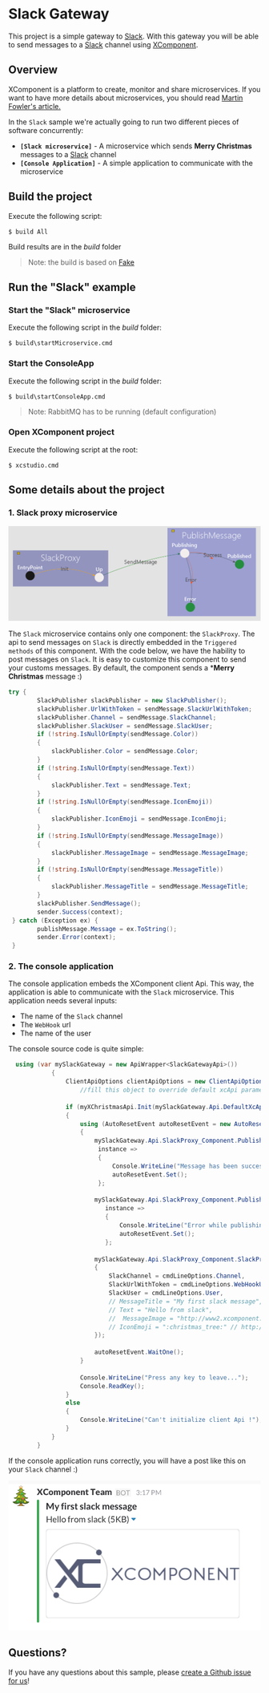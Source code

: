 # Slack Gateway

This project is a simple gateway to [Slack](http://wwww.slack.com). With this gateway you will be able to send messages to a [Slack](http://wwww.slack.com) channel using [XComponent](http://www.xcomponent.com).

## Overview

XComponent is a platform to create, monitor and share microservices.
If you want to have more details about microservices, you should read [Martin Fowler's article.](http://martinfowler.com/articles/microservices.html)

In the `Slack` sample we're actually going to run two different pieces of software concurrently:
* **`[Slack microservice]`** - A microservice which sends **Merry Christmas** messages to a [Slack](http://wwww.slack.com) channel
* **`[Console Application]`** - A simple application to communicate with the microservice

## Build the project

Execute the following script:
```
$ build All
```
Build results are in the *build* folder

> Note: the build is based on [Fake](http://fsharp.github.io/FAKE/)

## Run the "Slack" example

### Start the "Slack" microservice

Execute the following script in the *build* folder:
```
$ build\startMicroservice.cmd
```

### Start the ConsoleApp

Execute the following script in the *build* folder:
```
$ build\startConsoleApp.cmd
```
> Note: RabbitMQ has to be running (default configuration)

### Open XComponent project

Execute the following script at the root:
```
$ xcstudio.cmd
```

## Some details about the project

### 1. Slack proxy microservice
![Slack proxy component](images/SlackProxy_Image.png)

The `Slack` microservice contains only one component: the `SlackProxy`. The api to send messages on `Slack` is directly embedded in the `Triggered methods` of this component.
With the code below, we have the hability to post messages on `Slack`.
It is easy to customize this component to send your customs messages. By default, the component sends a ***Merry Christmas** message :)

```cs
try {
        SlackPublisher slackPublisher = new SlackPublisher();
        slackPublisher.UrlWithToken = sendMessage.SlackUrlWithToken;
        slackPublisher.Channel = sendMessage.SlackChannel;
        slackPublisher.SlackUser = sendMessage.SlackUser;
        if (!string.IsNullOrEmpty(sendMessage.Color))
        {
            slackPublisher.Color = sendMessage.Color;
        }
        if (!string.IsNullOrEmpty(sendMessage.Text))
        {
            slackPublisher.Text = sendMessage.Text;
        }
        if (!string.IsNullOrEmpty(sendMessage.IconEmoji))
        {
            slackPublisher.IconEmoji = sendMessage.IconEmoji;
        }
        if (!string.IsNullOrEmpty(sendMessage.MessageImage))
        {
            slackPublisher.MessageImage = sendMessage.MessageImage;
        }
        if (!string.IsNullOrEmpty(sendMessage.MessageTitle))
        {
            slackPublisher.MessageTitle = sendMessage.MessageTitle;
        }
        slackPublisher.SendMessage();
        sender.Success(context);
 } catch (Exception ex) {
        publishMessage.Message = ex.ToString();
        sender.Error(context);
 }
```

### 2. The console application

The console application embeds the XComponent client Api. This way, the application is able to communicate with the `Slack` microservice.
This application needs several inputs:
* The name of the `Slack` channel
* The `WebHook` url
* The name of the user 

The console source code is quite simple:
```cs
  using (var mySlackGateway = new ApiWrapper<SlackGatewayApi>())
	        {
	            ClientApiOptions clientApiOptions = new ClientApiOptions();
	                //fill this object to override default xcApi parameters

	            if (myXChristmasApi.Init(mySlackGateway.Api.DefaultXcApiFileName, clientApiOptions))
	            {
	                using (AutoResetEvent autoResetEvent = new AutoResetEvent(false))
	                {
                        mySlackGateway.Api.SlackProxy_Component.PublishMessage_StateMachine.Published_State.InstanceUpdated +=
                         instance =>
                         {
                             Console.WriteLine("Message has been successfully published!");
                             autoResetEvent.Set();
                         };

                        mySlackGateway.Api.SlackProxy_Component.PublishMessage_StateMachine.Error_State.InstanceUpdated +=
                           instance =>
                           {
                               Console.WriteLine("Error while publishing message: " + instance.PublicMember.Message);
                               autoResetEvent.Set();
                           };

                        mySlackGateway.Api.SlackProxy_Component.SlackProxy_StateMachine.SendEvent(new SendMessage()
                        {
                            SlackChannel = cmdLineOptions.Channel,
                            SlackUrlWithToken = cmdLineOptions.WebHookUrl,
                            SlackUser = cmdLineOptions.User,
                            // MessageTitle = "My first slack message",
                            // Text = "Hello from slack",
                            //  MessageImage = "http://www2.xcomponent.com/wp-content/uploads/2015/12/logo-340x1561.png",
                            // IconEmoji = ":christmas_tree:" // http://www.emoji-cheat-sheet.com/
                        });

	                    autoResetEvent.WaitOne();
	                }

                    Console.WriteLine("Press any key to leave...");
                    Console.ReadKey();
                }
	            else
	            {
                    Console.WriteLine("Can't initialize client Api !");
                }
	        }
	    }
```

If the console application runs correctly, you will have a post like this on your `Slack` channel :)

![Slack proxy component](images/slack.png)

## Questions?

If you have any questions about this sample, please [create a Github issue for us](https://github.com/xcomponent/xcomponent/issues)!
